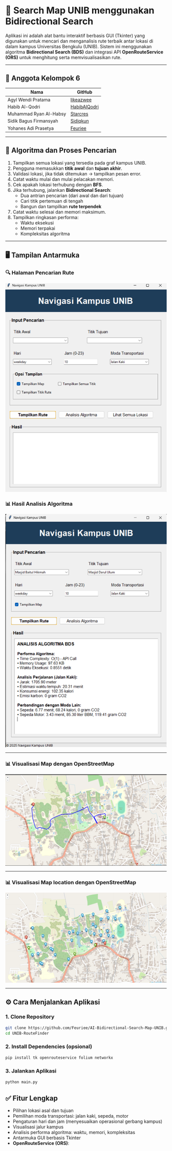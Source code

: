 # 🚀 Search Map UNIB menggunakan Bidirectional Search

Aplikasi ini adalah alat bantu interaktif berbasis GUI (Tkinter) yang digunakan untuk mencari dan menganalisis rute terbaik antar lokasi di dalam kampus Universitas Bengkulu (UNIB). Sistem ini menggunakan algoritma **Bidirectional Search (BDS)** dan integrasi API **OpenRouteService (ORS)** untuk menghitung serta memvisualisasikan rute.

---

## 👥 Anggota Kelompok 6

| Nama                     | GitHub                                      |
|--------------------------|---------------------------------------------|
| Agyl Wendi Pratama       | [likeazwee](https://github.com/likeazwee)  |
| Habib Al-Qodri           | [HabibAlQodri](https://github.com/HabibAlQodri) |
| Muhammad Ryan Al-Habsy   | [Starcres](https://github.com/Starcres)    |
| Sidik Bagus Firmansyah   | [Sidiqkun](https://github.com/Sidiqkun)    |
| Yohanes Adi Prasetya     | [Feuriee](https://github.com/Feuriee)      |

---

## 🧠 Algoritma dan Proses Pencarian

1. Tampilkan semua lokasi yang tersedia pada graf kampus UNIB.
2. Pengguna memasukkan **titik awal** dan **tujuan akhir**.
3. Validasi lokasi, jika tidak ditemukan → tampilkan pesan error.
4. Catat waktu mulai dan mulai pelacakan memori.
5. Cek apakah lokasi terhubung dengan **BFS**.
6. Jika terhubung, jalankan **Bidirectional Search**:
   - Dua antrian pencarian (dari awal dan dari tujuan)
   - Cari titik pertemuan di tengah
   - Bangun dan tampilkan **rute terpendek**
7. Catat waktu selesai dan memori maksimum.
8. Tampilkan ringkasan performa:
   - Waktu eksekusi
   - Memori terpakai
   - Kompleksitas algoritma

---

## 🖥️ Tampilan Antarmuka

### 🔍 Halaman Pencarian Rute

![GUI Main Window](https://github.com/Feuriee/AI-Bidirectional-Search-Map-UNIB/blob/main/Image%20Sample/Main%20window.png)

### 📊 Hasil Analisis Algoritma

![GUI Analysis](https://github.com/Feuriee/AI-Bidirectional-Search-Map-UNIB/blob/5589d632bb7bee1cdf54d625242dfbe201c2a890/Image%20Sample/Analis%20window.png)

---

### 📊 Visualisasi Map dengan OpenStreetMap

![GUI Analysis](https://github.com/Feuriee/AI-Bidirectional-Search-Map-UNIB/blob/5589d632bb7bee1cdf54d625242dfbe201c2a890/Image%20Sample/Map%20Screen.png)

---

### 📊 Visualisasi Map location dengan OpenStreetMap

![GUI Map Location](https://github.com/Feuriee/AI-Bidirectional-Search-Map-UNIB/blob/main/Image%20Sample/Map%20Loc.png)

---

## ⚙️ Cara Menjalankan Aplikasi

### 1. Clone Repository

```bash
git clone https://github.com/Feuriee/AI-Bidirectional-Search-Map-UNIB.git
cd UNIB-RouteFinder
```

### 2. Install Dependencies (opsional)
```bash
pip install tk openrouteservice folium networkx
```

### 3. Jalankan Aplikasi
```bash
python main.py
```

## ✅ Fitur Lengkap
- Pilihan lokasi asal dan tujuan
- Pemilihan moda transportasi: jalan kaki, sepeda, motor
- Pengaturan hari dan jam (menyesuaikan operasional gerbang kampus)
- Visualisasi jalur kampus
- Analisis performa algoritma: waktu, memori, kompleksitas
- Antarmuka GUI berbasis Tkinter
- **OpenRouteService (ORS)**:
